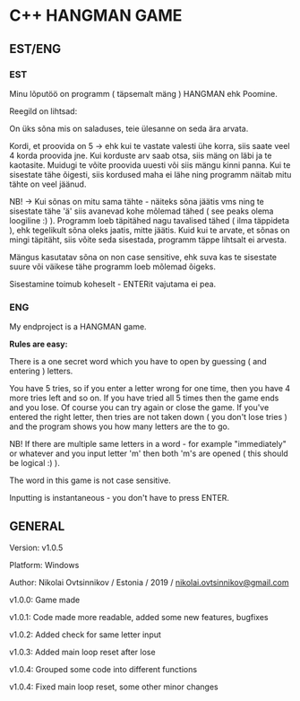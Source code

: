 # C++ HANGMAN GAME
## EST/ENG

### EST

Minu lõputöö on programm ( täpsemalt mäng ) HANGMAN ehk Poomine.

Reegild on lihtsad:

On üks sõna mis on saladuses, teie ülesanne on seda ära arvata.

Kordi, et proovida on 5 ->  ehk kui te vastate valesti ühe korra,
siis saate veel 4 korda proovida jne. Kui korduste arv saab otsa,
siis mäng on läbi ja te kaotasite.
Muidugi te võite proovida uuesti või siis mängu kinni panna.
Kui te sisestate tähe õigesti, siis kordused maha ei lähe ning programm
näitab mitu tähte on veel jäänud.

NB! -> Kui sõnas on mitu sama tähte - näiteks sõna jäätis vms ning te sisestate 
tähe 'ä' siis avanevad kohe mõlemad tähed ( see peaks olema loogiline :) ).
Programm loeb täpitähed nagu tavalised tähed ( ilma täppideta ), ehk tegelikult
sõna oleks jaatis, mitte jäätis. Kuid kui te arvate, et sõnas on mingi täpitäht, siis
võite seda sisestada, programm täppe lihtsalt ei arvesta.

Mängus kasutatav sõna on non case sensitive, ehk suva kas te sisestate suure või väikese
tähe programm loeb mõlemad õigeks.

Sisestamine toimub koheselt - ENTERit vajutama ei pea.

### ENG

My endproject is a HANGMAN game.

**Rules are easy:**

There is a one secret word which you have to open by guessing ( and entering ) letters.

You have 5 tries, so if you enter a letter wrong for one time, then
you have 4 more tries left and so on. 
If you have tried all 5 times then the game ends and you lose.
Of course you can try again or close the game.
If you've entered the right letter, then tries are not taken down ( you don't lose tries ) and the program
shows you how many letters are the to go.

NB! If there are multiple same letters in a word - for example "immediately" or whatever and you
input letter 'm' then both 'm's are opened ( this should be logical :) ).

The word in this game is not case sensitive.

Inputting is instantaneous - you don't have to press ENTER.

## GENERAL

Version: v1.0.5

Platform: Windows

Author: Nikolai Ovtsinnikov / Estonia / 2019 / nikolai.ovtsinnikov@gmail.com

v1.0.0: Game made

v1.0.1: Code made more readable, added some new features, bugfixes

v1.0.2: Added check for same letter input

v1.0.3: Added main loop reset after lose

v1.0.4: Grouped some code into different functions

v1.0.4: Fixed main loop reset, some other minor changes
